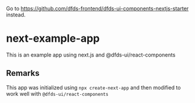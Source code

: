 Go to https://github.com/dfds-frontend/dfds-ui-components-nextjs-starter instead.


# next-example-app

This is an example app using next.js and @dfds-ui/react-components

## Remarks
This app was initialized using `npx create-next-app` and then modified to work well with `@dfds-ui/react-components`
